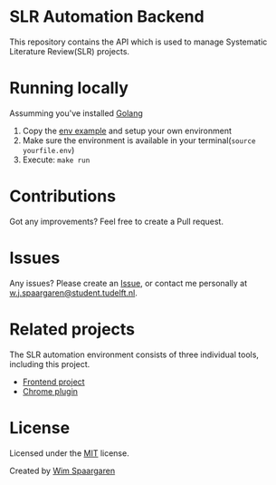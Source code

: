 # SLR Automation Backend

This repository contains the API which is used to manage Systematic Literature Review(SLR) projects.

# Running locally

Assumming you've installed [Golang](https://golang.org/doc/install)

1. Copy the [env example](src/slr-api/example.env) and setup your own environment
2. Make sure the environment is available in your terminal(`source yourfile.env`)
3. Execute: `make run`

# Contributions

Got any improvements? Feel free to create a Pull request.

# Issues

Any issues? Please create an [Issue](https://github.com/lit-automation/backend/issues), or contact me personally at w.j.spaargaren@student.tudelft.nl.

# Related projects

The SLR automation environment consists of three individual tools, including this project.

* [Frontend project](https://github.com/lit-automation/frontend)
* [Chrome plugin](https://github.com/lit-automation/chrome-plugin)


# License

Licensed under the [MIT](LICENSE) license.

Created by [Wim Spaargaren](https://github.com/wimspaargaren)